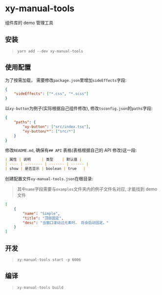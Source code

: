 # xy-manual-tools

组件库的 demo 管理工具

## 安装

> `yarn add --dev xy-manual-tools`

## 使用配置

为了按需加载， 需要修改`package.json`里增加`sideEffects`字段:

```json
{
    "sideEffects": ["*.css", "*.scss"]
}
```

以`xy-button`为例子(实际根据自己组件修改), 修改`tsconfig.json`的`paths`字段:

```json
{
    "paths": {
        "xy-button": ["src/index.tsx"],
        "xy-button/*": ["src/*"]
    }
}
```

修改`README.md`, 确保有`## API` 表格(表格根据自己的 API 修改)这一段:

```markdown
| 属性 | 说明     | 类型    | 默认值 |
| ---- | -------- | ------- | ------ |
| show | 是否显示 | boolean | true   |
```

创建配置文件`xy-manual-tools.json`在根目录:

> 其中`name`字段需要与`examples`文件夹内的例子文件名对应, 才能找到 demo 文件

```json
[
    {
        "name": "Simple",
        "title": "顶部固定",
        "desc": "当窗口滚动过元素时， 将会启动固定。"
    }
]
```

## 开发

> `xy-manual-tools start -p 6006`

## 编译

> `xy-manual-tools build`

